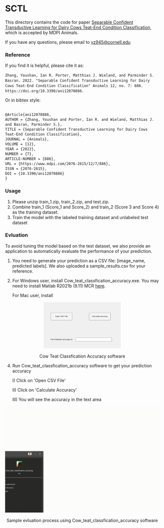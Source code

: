 # SCTL

This directory contains the code for paper [Separable Confident Transductive Learning for Dairy Cows Teat-End Condition Classification](https://www.mdpi.com/2076-2615/12/7/886), which is accepted by MDPI Animals.


If you have any questions, please email to yz945@cornell.edu
### Reference

If you find it is helpful, please cite it as:

`
Zhang, Youshan, Ian R. Porter, Matthias J. Wieland, and Parminder S. Basran. 2022. "Separable Confident Transductive Learning for Dairy Cows Teat-End Condition Classification" Animals 12, no. 7: 886. https://doi.org/10.3390/ani12070886.
`


Or in bibtex style:

```

@Article{ani12070886,
AUTHOR = {Zhang, Youshan and Porter, Ian R. and Wieland, Matthias J. and Basran, Parminder S.},
TITLE = {Separable Confident Transductive Learning for Dairy Cows Teat-End Condition Classification},
JOURNAL = {Animals},
VOLUME = {12},
YEAR = {2022},
NUMBER = {7},
ARTICLE-NUMBER = {886},
URL = {https://www.mdpi.com/2076-2615/12/7/886},
ISSN = {2076-2615},
DOI = {10.3390/ani12070886}
}

```

### Usage
1. Please unzip train_1.zip, train_2.zip, and test.zip. 
2. Combine train_1 (Score_1 and Score_2) and train_2 (Score 3 and Score 4) as the training dataset.
3. Train the model with the labeled training dataset and unlabeled test dataset

### Evluation
To avoid tuning the model based on the test dataset, we also provide an application to automatically evaluate the performance of your prediction.

1. You need to generate your prediction as a CSV file: [image_name, predicted labels]. We also uploaded a sample_results.csv for your reference.
2. For Windows user, install Cow_teat_classfication_accuracy.exe. You may need to install Matlab R2021b (9.11) MCR [here](https://www.mathworks.com/products/compiler/matlab-runtime.html).

   For Mac user, install 


<p align="center">
  <img src="./assts/App.png" width="50%"> 
</p>
<p align="center">Cow Teat Classfication Accuracy software</p>

4. Run Cow_teat_classfication_accuracy software to get your prediction accuracy

   I) Click on 'Open CSV File' 
   
   II) Click on 'Calculate Accuracy'
   
   III) You will see the accuracy in the text area


![UFSKFE_GH060066 results](./assts/cow_prediction_video.gif)
<p align="center">Sample evluation process using Cow_teat_classfication_accuracy software </p>


